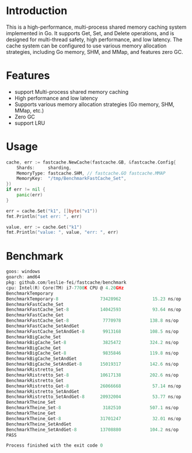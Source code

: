 # Introduction

This is a high-performance, multi-process shared memory caching system implemented in Go. It supports Get, Set, and Delete operations, and is designed for multi-thread safety, high performance, and low latency. The cache system can be configured to use various memory allocation strategies, including Go memory, SHM, and MMap, and features zero GC.

# Features

 - support Multi-process shared memory caching
 - High performance and low latency
 - Supports various memory allocation strategies (Go memory, SHM, MMap, etc.)
 - Zero GC
 - support LRU 

# Usage

```go
cache, err := fastcache.NewCache(fastcache.GB, &fastcache.Config{
    Shards:     sharding,
    MemoryType: fastcache.SHM, // fastcache.GO fastcache.MMAP
    MemoryKey:  "/tmp/BenchmarkFastCache_Set",
})
if err != nil {
    panic(err)
}

err = cache.Set("k1", []byte("v1"))
fmt.Println("set err: ", err)

value, err := cache.Get("k1")
fmt.Println("value: ", value, "err: ", err)
```

# Benchmark

```go
goos: windows
goarch: amd64
pkg: github.com/leslie-fei/fastcache/benchmark
cpu: Intel(R) Core(TM) i7-7700K CPU @ 4.20GHz
BenchmarkTemporary
BenchmarkTemporary-8             	73428962	        15.23 ns/op
BenchmarkFastCache_Set
BenchmarkFastCache_Set-8         	14042593	        93.64 ns/op	       0 B/op	       0 allocs/op
BenchmarkFastCache_Get
BenchmarkFastCache_Get-8         	 7770978	       138.8 ns/op	     540 B/op	       0 allocs/op
BenchmarkFastCache_SetAndGet
BenchmarkFastCache_SetAndGet-8   	 9913168	       108.5 ns/op	     474 B/op	       0 allocs/op
BenchmarkBigCache_Set
BenchmarkBigCache_Set-8          	 3825472	       324.2 ns/op	    1716 B/op	       0 allocs/op
BenchmarkBigCache_Get
BenchmarkBigCache_Get-8          	 9835846	       119.8 ns/op	     556 B/op	       1 allocs/op
BenchmarkBigCache_SetAndGet
BenchmarkBigCache_SetAndGet-8    	15019317	       142.6 ns/op	     612 B/op	       1 allocs/op
BenchmarkRistretto_Set
BenchmarkRistretto_Set-8         	10617138	       202.6 ns/op	     144 B/op	       3 allocs/op
BenchmarkRistretto_Get
BenchmarkRistretto_Get-8         	26066668	        57.14 ns/op	      19 B/op	       1 allocs/op
BenchmarkRistretto_SetAndGet
BenchmarkRistretto_SetAndGet-8   	20932004	        53.77 ns/op	      34 B/op	       1 allocs/op
BenchmarkTheine_Set
BenchmarkTheine_Set-8            	 3182510	       507.1 ns/op	       0 B/op	       0 allocs/op
BenchmarkTheine_Get
BenchmarkTheine_Get-8            	31701247	        32.01 ns/op	       0 B/op	       0 allocs/op
BenchmarkTheine_SetAndGet
BenchmarkTheine_SetAndGet-8      	13708880	       104.2 ns/op	       1 B/op	       0 allocs/op
PASS

Process finished with the exit code 0
```